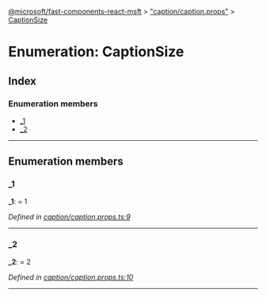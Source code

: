 [@microsoft/fast-components-react-msft](../README.md) > ["caption/caption.props"](../modules/_caption_caption_props_.md) > [CaptionSize](../enums/_caption_caption_props_.captionsize.md)

# Enumeration: CaptionSize

## Index

### Enumeration members

* [_1](_caption_caption_props_.captionsize.md#_1)
* [_2](_caption_caption_props_.captionsize.md#_2)

---

## Enumeration members

<a id="_1"></a>

###  _1

**_1**:  = 1

*Defined in [caption/caption.props.ts:9](https://github.com/Microsoft/fast-dna/blob/164dd3ca/packages/fast-components-react-msft/src/caption/caption.props.ts#L9)*

___
<a id="_2"></a>

###  _2

**_2**:  = 2

*Defined in [caption/caption.props.ts:10](https://github.com/Microsoft/fast-dna/blob/164dd3ca/packages/fast-components-react-msft/src/caption/caption.props.ts#L10)*

___

